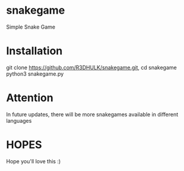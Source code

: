 # snakegame
Simple Snake Game

# Installation

git clone https://github.com/R3DHULK/snakegame.git, 
cd snakegame
python3 snakegame.py

# Attention

In future updates, there will be more snakegames available in different languages

# HOPES

Hope you'll love this :)
